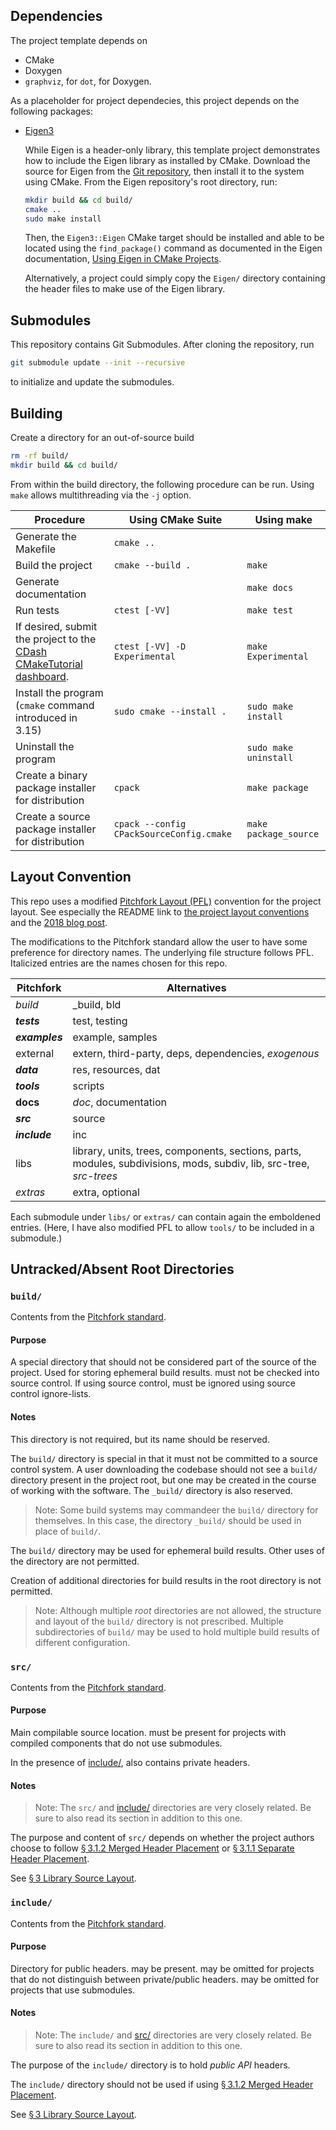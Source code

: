 ## Dependencies

The project template depends on 

* CMake
* Doxygen
* `graphviz`, for `dot`, for Doxygen.

As a placeholder for project dependecies, this project depends on the following packages:

* [Eigen3](https://eigen.tuxfamily.org/index.php?title=Main_Page)
  
  While Eigen is a header-only library, this template project demonstrates how to include the Eigen library as installed by CMake. Download the source for Eigen from the [Git repository](https://gitlab.com/libeigen/eigen.git), then install it to the system using CMake. From the Eigen repository's root directory, run:
  
  ```bash
  mkdir build && cd build/
  cmake ..
  sudo make install
  ```
  
  Then, the `Eigen3::Eigen` CMake target should be installed and able to be located using the `find_package()` command as documented in the Eigen documentation, [Using Eigen in CMake Projects](https://eigen.tuxfamily.org/dox/TopicCMakeGuide.html).
  
  Alternatively, a project could simply copy the `Eigen/` directory containing the header files to make use of the Eigen library.

## Submodules

This repository contains Git Submodules. After cloning the repository, run

```bash
git submodule update --init --recursive
```

to initialize and update the submodules.

## Building

Create a directory for an out-of-source build

```bash
rm -rf build/
mkdir build && cd build/
```

From within the build directory, the following procedure can be run. Using `make` allows multithreading via the `-j` option.

| Procedure                                                    | Using CMake Suite                        | Using make            |
| ------------------------------------------------------------ | ---------------------------------------- | --------------------- |
| Generate the Makefile                                        | `cmake ..`                               |                       |
| Build the project                                            | `cmake --build .`                        | `make`                |
| Generate documentation                                       |                                          | `make docs`           |
| Run tests                                                    | `ctest [-VV]`                            | `make test`           |
| If desired, submit the project to the [CDash CMakeTutorial dashboard](https://my.cdash.org/index.php?project=CMakeTutorial). | `ctest [-VV] -D Experimental`            | `make Experimental`   |
| Install the program (`cmake` command introduced in 3.15)     | `sudo cmake --install .`                 | `sudo make install`   |
| Uninstall the program                                        |                                          | `sudo make uninstall` |
| Create a binary package installer for distribution           | `cpack`                                  | `make package`        |
| Create a source package installer for distribution           | `cpack --config CPackSourceConfig.cmake` | `make package_source` |

## Layout Convention

This repo uses a modified [Pitchfork Layout (PFL)](https://github.com/vector-of-bool/pitchfork) convention for the project layout. See especially the README link to [the project layout conventions](https://api.csswg.org/bikeshed/?force=1&url=https://raw.githubusercontent.com/vector-of-bool/pitchfork/develop/data/spec.bs) and the [2018 blog post](https://vector-of-bool.github.io/2018/09/16/layout-survey.html).

The modifications to the Pitchfork standard allow the user to have some preference for directory names. The underlying file structure follows PFL. Italicized entries are the names chosen for this repo. 

| Pitchfork      | Alternatives                                                 |
| -------------- | ------------------------------------------------------------ |
| *build*        | _build, bld                                                  |
| ***tests***    | test, testing                                                |
| ***examples*** | example, samples                                             |
| external       | extern, third-party, deps, dependencies, *exogenous*         |
| ***data***     | res, resources, dat                                          |
| ***tools***    | scripts                                                      |
| **docs**       | *doc*, documentation                                         |
| ***src***      | source                                                       |
| ***include***  | inc                                                          |
| libs           | library, units, trees, components, sections, parts, modules, subdivisions, mods, subdiv, lib, src-tree, *src-trees* |
| *extras*       | extra, optional                                              |

Each submodule under `libs/` or `extras/` can contain again the emboldened entries. (Here, I have also modified PFL to allow `tools/` to be included in a submodule.)

## Untracked/Absent Root Directories

### `build/`

Contents from the [Pitchfork standard](https://api.csswg.org/bikeshed/?force=1&url=https://raw.githubusercontent.com/vector-of-bool/pitchfork/develop/data/spec.bs#tld.extras).

#### Purpose

A special directory that should not be considered part of the source of the project. Used for storing ephemeral build results. must not be checked into source control. If using source control, must be ignored using source control ignore-lists.

#### Notes

This directory is not required, but its name should be reserved.

The `build/` directory is special in that it must not be committed to a source control system. A user downloading the codebase should not see a `build/` directory present in the project root, but one may be created in the course of working with the software. The `_build/` directory is also reserved.

> Note: Some build systems may commandeer the `build/` directory for themselves. In this case, the directory `_build/` should be used in place of `build/`.

The `build/` directory may be used for ephemeral build results. Other uses of the directory are not permitted.

Creation of additional directories for build results in the root directory is not permitted.

> Note: Although multiple *root* directories are not allowed, the structure and layout of the `build/` directory is not prescribed. Multiple subdirectories of `build/` may be used to hold multiple build results of different configuration.

### `src/`

Contents from the [Pitchfork standard](https://api.csswg.org/bikeshed/?force=1&url=https://raw.githubusercontent.com/vector-of-bool/pitchfork/develop/data/spec.bs#tld.extras).

#### Purpose

Main compilable source location. must be present for projects with compiled components that do not use submodules.

In the presence of [include/](https://api.csswg.org/bikeshed/?force=1&url=https://raw.githubusercontent.com/vector-of-bool/pitchfork/develop/data/spec.bs#tld.include), also contains private headers.

#### Notes

> Note: The `src/` and [include/](https://api.csswg.org/bikeshed/?force=1&url=https://raw.githubusercontent.com/vector-of-bool/pitchfork/develop/data/spec.bs#tld.include) directories are very closely related. Be sure to also read its section in addition to this one.

The purpose and content of `src/` depends on whether the project authors choose to follow [§ 3.1.2 Merged Header Placement](https://api.csswg.org/bikeshed/?force=1&url=https://raw.githubusercontent.com/vector-of-bool/pitchfork/develop/data/spec.bs#src.header-placement.merged) or [§ 3.1.1 Separate Header Placement](https://api.csswg.org/bikeshed/?force=1&url=https://raw.githubusercontent.com/vector-of-bool/pitchfork/develop/data/spec.bs#src.header-placement.separate).

See [§ 3 Library Source Layout](https://api.csswg.org/bikeshed/?force=1&url=https://raw.githubusercontent.com/vector-of-bool/pitchfork/develop/data/spec.bs#src).

### `include/`

Contents from the [Pitchfork standard](https://api.csswg.org/bikeshed/?force=1&url=https://raw.githubusercontent.com/vector-of-bool/pitchfork/develop/data/spec.bs#tld.extras).

#### Purpose

Directory for public headers. may be present. may be omitted for projects that do not distinguish between private/public headers. may be omitted for projects that use submodules.

#### Notes

> Note: The `include/` and [src/](https://api.csswg.org/bikeshed/?force=1&url=https://raw.githubusercontent.com/vector-of-bool/pitchfork/develop/data/spec.bs#tld.src) directories are very closely related. Be sure to also read its section in addition to this one.

The purpose of the `include/` directory is to hold *public API* headers.

The `include/` directory should not be used if using [§ 3.1.2 Merged Header Placement](https://api.csswg.org/bikeshed/?force=1&url=https://raw.githubusercontent.com/vector-of-bool/pitchfork/develop/data/spec.bs#src.header-placement.merged).

See [§ 3 Library Source Layout](https://api.csswg.org/bikeshed/?force=1&url=https://raw.githubusercontent.com/vector-of-bool/pitchfork/develop/data/spec.bs#src).